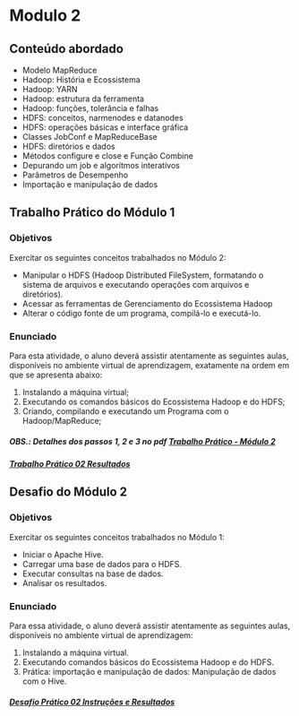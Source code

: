 # Modulo 2  

## Conteúdo abordado
- Modelo MapReduce
- Hadoop: História e Ecossistema 
- Hadoop: YARN
- Hadoop: estrutura da ferramenta
- Hadoop: funções, tolerância e falhas 
- HDFS: conceitos, narmenodes e datanodes 
- HDFS: operações básicas e interface gráfica
- Classes JobConf e MapReduceBase
- HDFS: diretórios e dados
- Métodos configure e close e Função Combine
- Depurando um job e algoritmos interativos
- Parâmetros de Desempenho
- Importação e manipulação de dados
## Trabalho Prático do Módulo 1
### Objetivos
Exercitar os seguintes conceitos trabalhados no Módulo 2:
- Manipular o HDFS (Hadoop Distributed FileSystem, formatando o sistema de arquivos e executando operações com arquivos e diretórios).
- Acessar as ferramentas de Gerenciamento do Ecossistema Hadoop
- Alterar o código fonte de um programa, compilá-lo e executá-lo.

### Enunciado
Para esta atividade, o aluno deverá assistir atentamente as seguintes aulas, disponíveis no ambiente virtual de aprendizagem, exatamente na ordem em que se apresenta abaixo:

1. Instalando a máquina virtual;
2. Executando os comandos básicos do Ecossistema Hadoop e do HDFS;
3. Criando, compilando e executando um Programa com o Hadoop/MapReduce;

##### OBS.: Detalhes dos passos 1, 2 e 3 no pdf [Trabalho Prático - Módulo 2](https://github.com/Collumbus/Bootcamp-Analista-de-Dados-IGTI/blob/master/Modulo-02/Trabalho%20Pr%C3%A1tico%20-%20M%C3%B3dulo%202%20(Processamento%20de%20dados%20utilizando%20o%20Ecossistema).pdf)
##### [Trabalho Prático 02 Resultados](https://github.com/Collumbus/Bootcamp-Analista-de-Dados-IGTI/blob/master/Modulo-02/Trabalho%20Pr%C3%A1tico%2002%20Resultados.pdf)


## Desafio do Módulo 2
### Objetivos
Exercitar os seguintes conceitos trabalhados no Módulo 1:
- Iniciar o Apache Hive.
- Carregar uma base de dados para o HDFS.
- Executar consultas na base de dados.
- Analisar os resultados.

### Enunciado
Para essa atividade, o aluno deverá assistir atentamente as seguintes aulas, disponíveis no ambiente virtual de aprendizagem:

1. Instalando a máquina virtual.
2. Executando comandos básicos do Ecossistema Hadoop e do HDFS.
3. Prática: importação e manipulação de dados: Manipulação de dados com o Hive.

##### [Desafio Prático 02 Instruções e Resultados](https://github.com/Collumbus/Bootcamp-Analista-de-Dados-IGTI/blob/master/Modulo-02/Desafio%2002%20Instru%C3%A7%C3%B5es%20e%20Resultados.pdf)